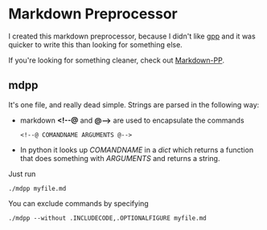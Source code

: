 # Markdown Preprocessor #

I created this markdown preprocessor, because I didn't like 
[gpp](http://en.nothingisreal.com/wiki/GPP) and it was quicker to write this
than looking for something else.

If you're looking for something cleaner, check out 
[Markdown-PP](https://github.com/jreese/markdown-pp).


## mdpp ##

It's one file, and really dead simple. Strings are parsed in the following way:

  * markdown **\<\!--@** and **@--\>** are used to encapsulate the commands
      ~~~
      <!--@ COMANDNAME ARGUMENTS @-->
      ~~~
  * In python it looks up _COMANDNAME_ in a _dict_ which returns a function 
    that does something with _ARGUMENTS_ and returns a string.

Just run

~~~ {.bash}
./mdpp myfile.md
~~~

You can exclude commands by specifying 

~~~ {.bash}
./mdpp --without .INCLUDECODE,.OPTIONALFIGURE myfile.md
~~~


